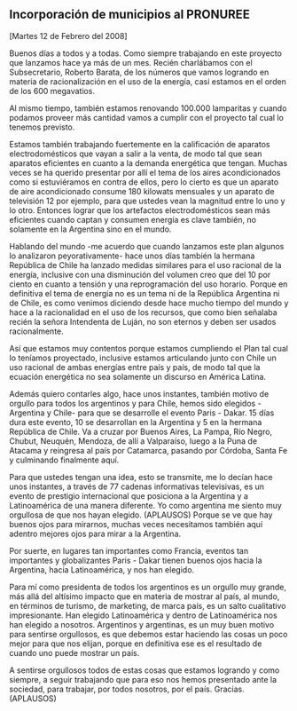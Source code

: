 Incorporación de municipios al PRONUREE
---------------------------------------

[Martes 12 de Febrero del 2008]

Buenos días a todos y a todas. Como siempre trabajando en este proyecto
que lanzamos hace ya más de un mes. Recién charlábamos con el
Subsecretario, Roberto Barata, de los números que vamos logrando en
materia de racionalización en el uso de la energía, casi estamos en el
orden de los 600 megavatios.

Al mismo tiempo, también estamos renovando 100.000 lamparitas y cuando
podamos proveer más cantidad vamos a cumplir con el proyecto tal cual lo
tenemos previsto.

Estamos también trabajando fuertemente en la calificación de aparatos
electrodomésticos que vayan a salir a la venta, de modo tal que sean
aparatos eficientes en cuanto a la demanda energética que tengan. Muchas
veces se ha querido presentar por allí el tema de los aires
acondicionados como si estuviéramos en contra de ellos, pero lo cierto
es que un aparato de aire acondicionado consume 180 kilowats mensuales y
un aparato de televisión 12 por ejemplo, para que ustedes vean la
magnitud entre lo uno y lo otro. Entonces lograr que los artefactos
electrodomésticos sean más eficientes cuando captan y consumen energía
es clave también, no solamente en la Argentina sino en el mundo.

Hablando del mundo -me acuerdo que cuando lanzamos este plan algunos lo
analizaron peyorativamente- hace unos días también la hermana República
de Chile ha lanzado medidas similares para el uso racional de la
energía, inclusive con una disminución del volumen creo que del 10 por
ciento en cuanto a tensión y una reprogramación del uso horario. Porque
en definitiva el tema de energía no es un tema ni de la República
Argentina ni de Chile, es como venimos diciendo desde hace mucho tiempo
del mundo y hace a la racionalidad en el uso de los recursos, que como
bien señalaba recién la señora Intendenta de Luján, no son eternos y
deben ser usados racionalmente.

Así que estamos muy contentos porque estamos cumpliendo el Plan tal cual
lo teníamos proyectado, inclusive estamos articulando junto con Chile un
uso racional de ambas energías entre país y país, de modo tal que la
ecuación energética no sea solamente un discurso en América Latina.

Además quiero contarles algo, hace unos instantes, también motivo de
orgullo para todos los argentinos y para Chile, hemos sido
elegidos -Argentina y Chile- para que se desarrolle el evento Paris -
Dakar. 15 días dura este evento, 10 se desarrollan en la Argentina y 5
en la hermana República de Chile. Va a cruzar por Buenos Aires, La
Pampa, Río Negro, Chubut, Neuquén, Mendoza, de allí a Valparaíso, luego
a la Puna de Atacama y reingresa al país por Catamarca, pasando por
Córdoba, Santa Fe y culminando finalmente aquí.

Para que ustedes tengan una idea, esto se transmite, me lo decían hace
unos instantes, a través de 77 cadenas informativas televisivas, es un
evento de prestigio internacional que posiciona a la Argentina y a
Latinoamérica de una manera diferente. Yo como argentina me siento muy
orgullosa de que nos hayan elegido. (APLAUSOS) Porque se ve que hay
buenos ojos para mirarnos, muchas veces necesitamos también aquí adentro
mejores ojos para mirar a la Argentina.

Por suerte, en lugares tan importantes como Francia, eventos tan
importantes y globalizantes Paris - Dakar tienen buenos ojos hacia la
Argentina, hacia Latinoamérica, y nos han elegido.

Para mí como presidenta de todos los argentinos es un orgullo muy
grande, más allá del altísimo impacto que en materia de mostrar al país,
al mundo, en términos de turismo, de marketing, de marca país, es un
salto cualitativo impresionante. Han elegido Latinoamérica y dentro de
Latinoamérica nos han elegido a nosotros. Argentinos y argentinas, es un
muy buen motivo para sentirse orgullosos, es que debemos estar haciendo
las cosas un poco mejor para que nos elijan, porque en definitiva ese es
el resultado de cuando uno puede mostrar un país.

A sentirse orgullosos todos de estas cosas que estamos logrando y como
siempre, a seguir trabajando que para eso nos hemos presentado ante la
sociedad, para trabajar, por todos nosotros, por el país. Gracias.
(APLAUSOS)

 
